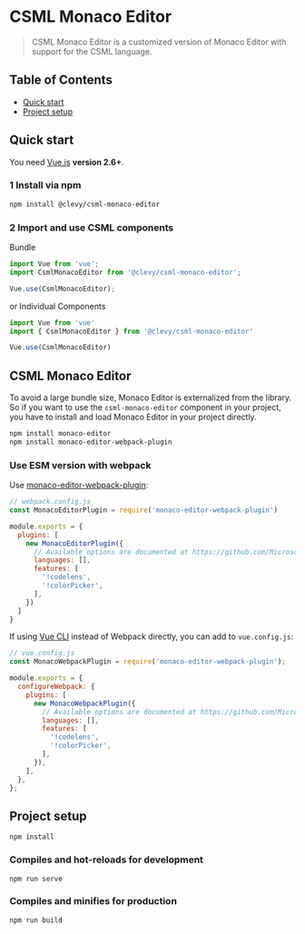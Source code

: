 # CSML Monaco Editor

> CSML Monaco Editor is a customized version of Monaco Editor with support for the CSML language.

## Table of Contents

- [Quick start](#quick-start)
- [Project setup](#project-setup)

## Quick start

You need [Vue.js](https://vuejs.org/) **version 2.6+**.

### 1 Install via npm

```bash
npm install @clevy/csml-monaco-editor
```

### 2 Import and use CSML components

Bundle
```javascript
import Vue from 'vue';
import CsmlMonacoEditor from '@clevy/csml-monaco-editor';

Vue.use(CsmlMonacoEditor);
```
or Individual Components
```javascript
import Vue from 'vue'
import { CsmlMonacoEditor } from '@clevy/csml-monaco-editor'

Vue.use(CsmlMonacoEditor)
```

## CSML Monaco Editor

To avoid a large bundle size, Monaco Editor is externalized from the library.
So if you want to use the `csml-monaco-editor` component in your project, you have to install and load Monaco Editor in your project directly.

```bash
npm install monaco-editor
npm install monaco-editor-webpack-plugin
```

### Use ESM version with webpack

Use [monaco-editor-webpack-plugin](https://github.com/Microsoft/monaco-editor-webpack-plugin):

```js
// webpack.config.js
const MonacoEditorPlugin = require('monaco-editor-webpack-plugin')

module.exports = {
  plugins: [
    new MonacoEditorPlugin({
      // Available options are documented at https://github.com/Microsoft/monaco-editor-webpack-plugin#options.
      languages: [],
      features: [
        '!codelens',
        '!colorPicker',
      ],
    })
  ]
}
```

If using [Vue CLI](https://cli.vuejs.org) instead of Webpack directly, you can add to `vue.config.js`:
```js
// vue.config.js
const MonacoWebpackPlugin = require('monaco-editor-webpack-plugin');

module.exports = {
  configureWebpack: {
    plugins: [
      new MonacoWebpackPlugin({
        // Available options are documented at https://github.com/Microsoft/monaco-editor-webpack-plugin#options.
        languages: [],
        features: [
          '!codelens',
          '!colorPicker',
        ],
      }),
    ],
  },
};
```

## Project setup
```
npm install
```

### Compiles and hot-reloads for development
```
npm run serve
```

### Compiles and minifies for production
```
npm run build
```
